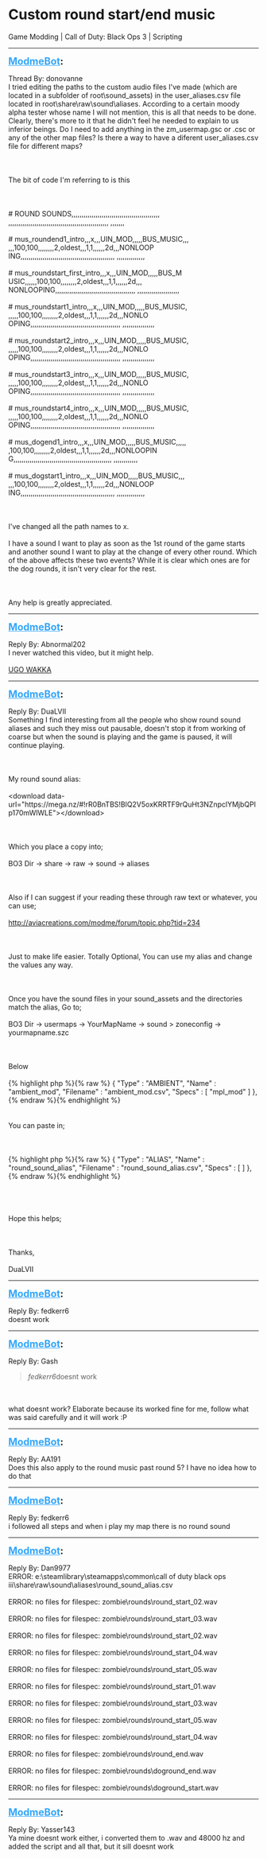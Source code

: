 # Custom round start/end music
Game Modding | Call of Duty: Black Ops 3 | Scripting

---
<strong style="font-size: 1.4em;"><span style="text-decoration: underline;text-decoration-color: #34a7f9;"><span style="color:#34a7f9;">ModmeBot</span></span>:</strong>

<p>Thread By: donovanne<br />I tried editing the paths to the custom audio files I&#39;ve made (which are located in a subfolder of root\sound_assets) in the user_aliases.csv file located in root\share\raw\sound\aliases. According to a certain moody alpha tester whose name I will not mention, this is all that needs to be done. Clearly, there&#39;s more to it that he didn&#39;t feel he needed to explain to us inferior beings. Do I need to add anything in the zm_usermap.gsc or .csc or any of the other map files? Is there a way to have a diferent user_aliases.csv file for different maps?<br /><br /><br /><br /> The bit of code I&#39;m referring to is this<br /><br /><br /><br /> # ROUND SOUNDS,,,,,,,,,,,,,,,,,,,,,,,,,,,,,,,,,,,,,,,,,,,, ,,,,,,,,,,,,,,,,,,,,,,,,,,,,,,,,,,,,,,,,,,,,,,,,,, ,,,,,,,<br /><br /> # mus_roundend1_intro,,,x,,,UIN_MOD,,,,,BUS_MUSIC,,, ,,,100,100,,,,,,,,2,oldest,,,1,1,,,,,,2d,,,NONLOOP ING,,,,,,,,,,,,,,,,,,,,,,,,,,,,,,,,,,,,,,,,,,,,,,, ,,,,,,,,,,,,,,<br /><br /> # mus_roundstart_first_intro,,,x,,,UIN_MOD,,,,,BUS_M USIC,,,,,,100,100,,,,,,,,2,oldest,,,1,1,,,,,,2d,,, NONLOOPING,,,,,,,,,,,,,,,,,,,,,,,,,,,,,,,,,,,,,,,, ,,,,,,,,,,,,,,,,,,,,,<br /><br /> # mus_roundstart1_intro,,,x,,,UIN_MOD,,,,,BUS_MUSIC, ,,,,,100,100,,,,,,,,2,oldest,,,1,1,,,,,,2d,,,NONLO OPING,,,,,,,,,,,,,,,,,,,,,,,,,,,,,,,,,,,,,,,,,,,,, ,,,,,,,,,,,,,,,,<br /><br /> # mus_roundstart2_intro,,,x,,,UIN_MOD,,,,,BUS_MUSIC, ,,,,,100,100,,,,,,,,2,oldest,,,1,1,,,,,,2d,,,NONLO OPING,,,,,,,,,,,,,,,,,,,,,,,,,,,,,,,,,,,,,,,,,,,,, ,,,,,,,,,,,,,,,,<br /><br /> # mus_roundstart3_intro,,,x,,,UIN_MOD,,,,,BUS_MUSIC, ,,,,,100,100,,,,,,,,2,oldest,,,1,1,,,,,,2d,,,NONLO OPING,,,,,,,,,,,,,,,,,,,,,,,,,,,,,,,,,,,,,,,,,,,,, ,,,,,,,,,,,,,,,,<br /><br /> # mus_roundstart4_intro,,,x,,,UIN_MOD,,,,,BUS_MUSIC, ,,,,,100,100,,,,,,,,2,oldest,,,1,1,,,,,,2d,,,NONLO OPING,,,,,,,,,,,,,,,,,,,,,,,,,,,,,,,,,,,,,,,,,,,,, ,,,,,,,,,,,,,,,,<br /><br /> # mus_dogend1_intro,,,x,,,UIN_MOD,,,,,BUS_MUSIC,,,,, ,100,100,,,,,,,,2,oldest,,,1,1,,,,,,2d,,,NONLOOPIN G,,,,,,,,,,,,,,,,,,,,,,,,,,,,,,,,,,,,,,,,,,,,,,,,, ,,,,,,,,,,,,<br /><br /> # mus_dogstart1_intro,,,x,,,UIN_MOD,,,,,BUS_MUSIC,,, ,,,100,100,,,,,,,,2,oldest,,,1,1,,,,,,2d,,,NONLOOP ING,,,,,,,,,,,,,,,,,,,,,,,,,,,,,,,,,,,,,,,,,,,,,,, ,,,,,,,,,,,,,,<br /><br /><br /><br /> I&#39;ve changed all the path names to x.<br /><br /> I have a sound I want to play as soon as the 1st round of the game starts and another sound I want to play at the change of every other round. Which of the above affects these two events? While it is clear which ones are for the dog rounds, it isn&#39;t very clear for the rest.<br /><br /><br /><br /> Any help is greatly appreciated.</p>

---
<strong style="font-size: 1.4em;"><span style="text-decoration: underline;text-decoration-color: #34a7f9;"><span style="color:#34a7f9;">ModmeBot</span></span>:</strong>

<p>Reply By: Abnormal202<br />I never watched this video, but it might help.<br /><br /><a href="https://www.youtube.com/watch?v=DSHAdF9QmYY&index=12&list=PLsRDR3cRTp1KmXEwBzuv7q2BTHu9wZmvL">UGO WAKKA</a></p>

---
<strong style="font-size: 1.4em;"><span style="text-decoration: underline;text-decoration-color: #34a7f9;"><span style="color:#34a7f9;">ModmeBot</span></span>:</strong>

<p>Reply By: DuaLVII<br />Something I find interesting from all the people who show round sound aliases and such they miss out pausable, doesn&#39;t stop it from working of coarse but when the sound is playing and the game is paused, it will continue playing.<br /><br /><br /><br />My round sound alias:<br /><br />&lt;download data-url=&quot;https://mega.nz/#!rR0BnTBS!BlQ2V5oxKRRTF9rQuHt3NZnpclYMjbQPlp170mWlWLE&quot;&gt;&lt;/download&gt;<br /><br /><br /><br />Which you place a copy into;<br /><br />BO3 Dir -&gt; share -&gt; raw -&gt; sound -&gt; aliases<br /><br /><br /><br />Also if I can suggest if your reading these through raw text or whatever, you can use;<br /><br /><a href="http://aviacreations.com/modme/forum/topic.php?tid=234">http://aviacreations.com/modme/forum/topic.php?tid=234</a><br /><br /><br /><br />Just to make life easier. Totally Optional, You can use my alias and change the values any way.<br /><br /><br /><br />Once you have the sound files in your sound_assets and the directories match the alias, Go to;<br /><br />BO3 Dir -&gt; usermaps -&gt; YourMapName -&gt; sound &gt; zoneconfig -&gt; yourmapname.szc<br /><br /><br /><br />Below<br /><br />{% highlight php %}{% raw %}
{
 "Type" : "AMBIENT",
 "Name" : "ambient_mod",
 "Filename" : "ambient_mod.csv",
 "Specs" : [
  "mpl_mod"
  ]
},
{% endraw %}{% endhighlight %}
<br /><br /><br />You can paste in;<br /><br /><br /><br />{% highlight php %}{% raw %}
{
 "Type" : "ALIAS",
 "Name" : "round_sound_alias",
 "Filename" : "round_sound_alias.csv",
 "Specs" : [ ] 
},
{% endraw %}{% endhighlight %}
<br /><br /><br /><br /><br />Hope this helps;<br /><br /><br /><br />Thanks,<br /><br />DuaLVII</p>

---
<strong style="font-size: 1.4em;"><span style="text-decoration: underline;text-decoration-color: #34a7f9;"><span style="color:#34a7f9;">ModmeBot</span></span>:</strong>

<p>Reply By: fedkerr6<br />doesnt work</p>

---
<strong style="font-size: 1.4em;"><span style="text-decoration: underline;text-decoration-color: #34a7f9;"><span style="color:#34a7f9;">ModmeBot</span></span>:</strong>

<p>Reply By: Gash<br /><blockquote><em>fedkerr6</em>doesnt work</blockquote><br /><br />what doesnt work? Elaborate because its worked fine for me, follow what was said carefully and it will work :P</p>

---
<strong style="font-size: 1.4em;"><span style="text-decoration: underline;text-decoration-color: #34a7f9;"><span style="color:#34a7f9;">ModmeBot</span></span>:</strong>

<p>Reply By: AA191<br />Does this also apply to the round music past round 5? I have no idea how to do that</p>

---
<strong style="font-size: 1.4em;"><span style="text-decoration: underline;text-decoration-color: #34a7f9;"><span style="color:#34a7f9;">ModmeBot</span></span>:</strong>

<p>Reply By: fedkerr6<br />i followed all steps and when i play my map there is no round sound</p>

---
<strong style="font-size: 1.4em;"><span style="text-decoration: underline;text-decoration-color: #34a7f9;"><span style="color:#34a7f9;">ModmeBot</span></span>:</strong>

<p>Reply By: Dan9977<br />ERROR: e:\steamlibrary\steamapps\common\call of duty black ops iii\share\raw\sound\aliases\round_sound_alias.csv<br /><br />ERROR: no files for filespec: zombie\rounds\round_start_02.wav<br /><br />ERROR: no files for filespec: zombie\rounds\round_start_03.wav<br /><br />ERROR: no files for filespec: zombie\rounds\round_start_02.wav<br /><br />ERROR: no files for filespec: zombie\rounds\round_start_04.wav<br /><br />ERROR: no files for filespec: zombie\rounds\round_start_05.wav<br /><br />ERROR: no files for filespec: zombie\rounds\round_start_01.wav<br /><br />ERROR: no files for filespec: zombie\rounds\round_start_03.wav<br /><br />ERROR: no files for filespec: zombie\rounds\round_start_05.wav<br /><br />ERROR: no files for filespec: zombie\rounds\round_start_04.wav<br /><br />ERROR: no files for filespec: zombie\rounds\round_end.wav<br /><br />ERROR: no files for filespec: zombie\rounds\doground_end.wav<br /><br />ERROR: no files for filespec: zombie\rounds\doground_start.wav</p>

---
<strong style="font-size: 1.4em;"><span style="text-decoration: underline;text-decoration-color: #34a7f9;"><span style="color:#34a7f9;">ModmeBot</span></span>:</strong>

<p>Reply By: Yasser143<br />Ya mine doesnt work either, i converted them to .wav and 48000 hz and added the script and all that, but it sill doesnt work</p>
